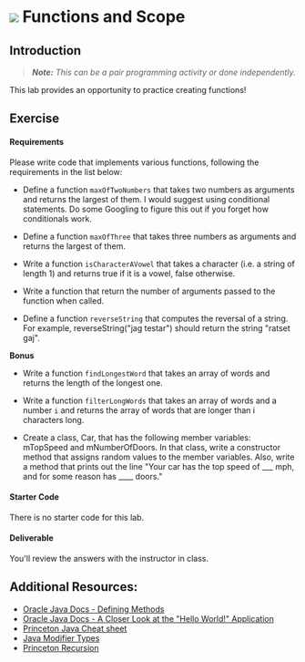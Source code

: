 # ![](https://ga-dash.s3.amazonaws.com/production/assets/logo-9f88ae6c9c3871690e33280fcf557f33.png) Functions and Scope 

## Introduction

> ***Note:*** _This can be a pair programming activity or done independently._

This lab provides an opportunity to practice creating functions!

## Exercise

#### Requirements

Please write code that implements various functions, following the requirements in the list below:

- Define a function `maxOfTwoNumbers` that takes two numbers as arguments and returns the largest of them. I would suggest using conditional statements. Do some Googling to figure this out if you forget how conditionals work.

- Define a function `maxOfThree` that takes three numbers as arguments and returns the largest of them.

- Write a function `isCharacterAVowel` that takes a character (i.e. a string of length 1) and returns true if it is a vowel, false otherwise.

- Write a function that return the number of arguments passed to the function when called.

- Define a function `reverseString` that computes the reversal of a string. For example, reverseString("jag testar") should return the string "ratset gaj".

**Bonus**

- Write a function `findLongestWord` that takes an array of words and returns the length of the longest one.

- Write a function `filterLongWords` that takes an array of words and a number `i` and returns the array of words that are longer than i characters long.

- Create a class, Car, that has the following member variables: mTopSpeed and mNumberOfDoors. In that class, write a constructor method that assigns random values to the member variables. Also, write a method that prints out the line "Your car has the top speed of ___ mph, and for some reason has ____ doors."

#### Starter Code

There is no starter code for this lab.

#### Deliverable

You'll review the answers with the instructor in class.

## Additional Resources:
- [Oracle Java Docs - Defining Methods](https://docs.oracle.com/javase/tutorial/java/javaOO/methods.html)
- [Oracle Java Docs - A Closer Look at the "Hello World!" Application](https://docs.oracle.com/javase/tutorial/getStarted/application/)
- [Princeton Java Cheat sheet](http://introcs.cs.princeton.edu/java/11cheatsheet/)
- [Java Modifier Types](http://www.tutorialspoint.com/java/java_modifier_types.htm)
- [Princeton Recursion](http://introcs.cs.princeton.edu/java/23recursion/)
